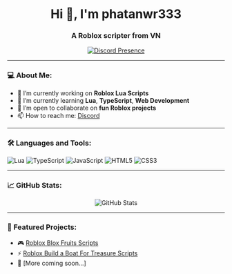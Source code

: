 <h1 align="center">Hi 👋, I'm phatanwr333</h1>
<h3 align="center">A Roblox scripter from VN </h3>

<p align="center">
  <a href="https://discord.com/users/915056069020123187">
    <img src="https://lanyard.cnrad.dev/api/915056069020123187" alt="Discord Presence" />
  </a>
</p>

---

### 💻 About Me:
- 🔭 I’m currently working on **Roblox Lua Scripts**  
- 🌱 I’m currently learning **Lua**, **TypeScript**, **Web Development**  
- 🤝 I’m open to collaborate on **fun Roblox projects**  
- 📫 How to reach me: [Discord](https://discord.com/users/915056069020123187)  

---

### 🛠️ Languages and Tools:
<p align="left">
  <img src="https://img.shields.io/badge/Lua-2C2D72?style=for-the-badge&logo=lua&logoColor=white" alt="Lua" />
  <img src="https://img.shields.io/badge/TypeScript-007ACC?style=for-the-badge&logo=typescript&logoColor=white" alt="TypeScript" />
  <img src="https://img.shields.io/badge/JavaScript-F7DF1E?style=for-the-badge&logo=javascript&logoColor=black" alt="JavaScript" />
  <img src="https://img.shields.io/badge/HTML5-E34F26?style=for-the-badge&logo=html5&logoColor=white" alt="HTML5" />
  <img src="https://img.shields.io/badge/CSS3-1572B6?style=for-the-badge&logo=css3&logoColor=white" alt="CSS3" />
</p>

---

### 📈 GitHub Stats:
<p align="center">
  <img src="https://github-readme-stats.vercel.app/api?username=phatanwr333&show_icons=true&theme=radical" alt="GitHub Stats" />
</p>

---

### 🌟 Featured Projects:
- 🎮 [Roblox Blox Fruits Scripts](#)  
- ⚡ [Roblox Build a Boat For Treasure Scripts](#)  
- 🚀 [More coming soon...]
